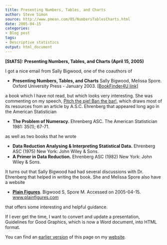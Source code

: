 ```yaml
---
title: Presenting Numbers, Tables, and Charts
author: Steve Simon
source: http://www.pmean.com/05/NumbersTablesCharts.html
date: 2005-04-15
categories:
- Blog post
tags:
- Descriptive statistics
output: html_document
---
```

**[StATS]:** **Presenting Numbers, Tables, and
Charts (April 15, 2005)**

I got a nice email from Sally Bigwood, one of the coauthors of

-   **Presenting Numbers, Tables, and Charts** Sally Bigwood, Melissa
    Spore. Oxford University Press - January 2003. [\[BookFinder4U
    link\]](http://www.bookfinder4u.com/detail/0198607229.html)

a book which I have not read, but which looks very interesting. She was
commenting on my speech, [Pitch the pie! Ban the
bar!](../model/barpie.asp), which draws most of its resources from an
article by A.S.C. Ehrenberg that appeared long ago in the American
Statistician

-   **The Problem of Numeracy.** Ehrenberg ASC. The American
    Statistician 1981: 35(1); 67-71.

as well as two books that he wrote

-   **Data Reduction Analysing & Interpreting Statistical Data.**
    Ehrenberg ASC (1975) New York: John Wiley & Sons.
-   **A Primer in Data Reduction.** Ehrenberg ASC (1982) New York: John
    Wiley & Sons.

It turns out that Sally Bigwood had had several discussions with Dr.
Ehrenberg that helped in writing the book. She and Melissa Spore also
have a website

-   **[Plain Figures](http://www.plainfigures.com%20)**. Bigwood S,
    Spore M. Accessed on 2005-04-15. www.plainfigures.com

that offers some interesting and helpful guidance.

If I ever get the time, I want to convert and update a presentation,
Guidelines for Good Graphics, which is now a Word document, into HTML
format.

You can find an [earlier version][sim1] of this page on my [website][sim2].

[sim1]: http://www.pmean.com/05/NumbersTablesCharts.html
[sim2]: http://www.pmean.com
